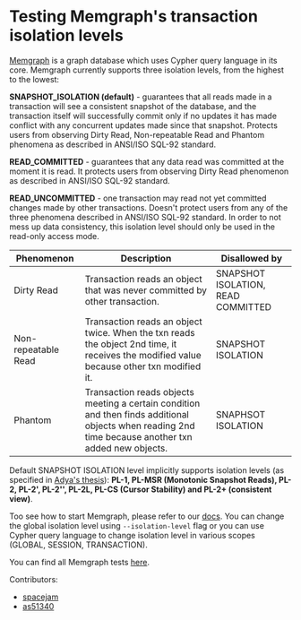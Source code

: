 Testing Memgraph's transaction isolation levels
===============================================

[Memgraph](https://memgraph.com/) is a graph database which uses Cypher query language in its core. Memgraph currently supports three isolation levels, from the highest to the lowest:

**SNAPSHOT_ISOLATION (default)** - guarantees that all reads made in a transaction will see a consistent snapshot of the database, 
and the transaction itself will successfully commit only if no updates it has made conflict with any concurrent updates made 
since that snapshot. Protects users from observing Dirty Read, Non-repeatable Read and Phantom phenomena as described in 
ANSI/ISO SQL-92 standard.

**READ_COMMITTED** - guarantees that any data read was committed at the moment it is read. It protects users from observing Dirty Read phenomenon as described in ANSI/ISO SQL-92 standard.

**READ_UNCOMMITTED** - one transaction may read not yet committed changes made by other transactions. 
Doesn't protect users from any of the three phenomena described in ANSI/ISO SQL-92 standard. In order to not mess up data consistency, this isolation level should only be used in the read-only access mode.

| Phenomenon          | Description                                                                                                                                          | Disallowed by                                              |
| ------------------- | ---------------------------------------------------------------------------------------------------------------------------------------------------- | ---------------------------------------------------------- |
| Dirty Read          | Transaction reads an object that was never committed by other transaction.                                                                           | SNAPSHOT ISOLATION, READ COMMITTED                         |
| Non-repeatable Read | Transaction reads an object twice. When the txn reads the object 2nd time, it receives the modified value because other txn modified it.             | SNAPSHOT ISOLATION                                         |
| Phantom             | Transaction reads objects meeting a certain condition and then finds additional objects when reading 2nd time because another txn added new objects. | SNAPHSOT ISOLATION                                         |


Default SNAPSHOT ISOLATION level implicitly supports isolation levels (as specified in [Adya's thesis](https://pmg.csail.mit.edu/papers/adya-phd.pdf)): **PL-1, PL-MSR (Monotonic Snapshot Reads), PL-2, PL-2', PL-2'', PL-2L, PL-CS (Cursor Stability) and PL-2+ (consistent view)**.

Too see how to start Memgraph, please refer to our [docs](https://memgraph.com/docs/getting-started/install-memgraph). You can change the
global isolation level using `--isolation-level` flag or you can use Cypher query language to change isolation level in various scopes (GLOBAL, SESSION, TRANSACTION).

You can find all Memgraph tests [here](https://github.com/memgraph/memgraph/blob/master/tests/manual/test_isolation_level.py).

Contributors:
- [spacejam](https://github.com/spacejam)
- [as51340](https://github.com/as51340)
